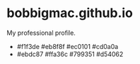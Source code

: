 # bobbigmac.github.io

My professional profile.

- #f1f3de #eb8f8f #ec0101 #cd0a0a
- #ebdc87 #ffa36c #799351 #d54062